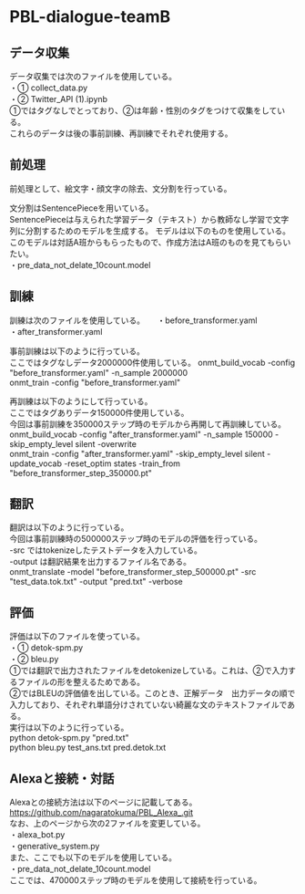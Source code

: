 # PBL-dialogue-teamB 

## データ収集
データ収集では次のファイルを使用している。  
・① collect_data.py  
・② Twitter_API (1).ipynb  
①ではタグなしでとっており、②は年齢・性別のタグをつけて収集をしている。  
これらのデータは後の事前訓練、再訓練でそれぞれ使用する。  



## 前処理
前処理として、絵文字・顔文字の除去、文分割を行っている。  


文分割はSentencePieceを用いている。  
SentencePieceは与えられた学習データ（テキスト）から教師なし学習で文字列に分割するためのモデルを生成する。  モデルは以下のものを使用している。このモデルは対話A班からもらったもので、作成方法はA班のものを見てもらいたい。  
・pre_data_not_delate_10count.model  



## 訓練
訓練は次のファイルを使用している。  　
・before_transformer.yaml  
・after_transformer.yaml  

事前訓練は以下のように行っている。  
ここではタグなしデータ2000000件使用している。
onmt_build_vocab -config "before_transformer.yaml" -n_sample 2000000  
onmt_train -config "before_transformer.yaml"  

再訓練は以下のようにして行っている。  
ここではタグありデータ150000件使用している。  
今回は事前訓練を350000ステップ時のモデルから再開して再訓練している。  
onmt_build_vocab -config "after_transformer.yaml" -n_sample 150000 -skip_empty_level silent -overwrite  
onmt_train -config "after_transformer.yaml" -skip_empty_level silent -update_vocab -reset_optim states -train_from "before_transformer_step_350000.pt"  



## 翻訳
翻訳は以下のように行っている。  
今回は事前訓練時の500000ステップ時のモデルの評価を行っている。  
-src ではtokenizeしたテストデータを入力している。  
-output は翻訳結果を出力するファイル名である。  
onmt_translate -model "before_transformer_step_500000.pt" -src "test_data.tok.txt" -output "pred.txt"  -verbose  



## 評価
評価は以下のファイルを使っている。  
・① detok-spm.py  
・② bleu.py  
①では翻訳で出力されたファイルをdetokenizeしている。これは、②で入力するファイルの形を整えるためである。  
②ではBLEUの評価値を出している。このとき、正解データ　出力データの順で入力しており、それぞれ単語分けされていない綺麗な文のテキストファイルである。  
実行は以下のように行っている。  
python detok-spm.py "pred.txt"  
python bleu.py test_ans.txt pred.detok.txt  



## Alexaと接続・対話
Alexaとの接続方法は以下のページに記載してある。  
https://github.com/nagaratokuma/PBL_Alexa_.git  
なお、上のページから次の2ファイルを変更している。  
・alexa_bot.py  
・generative_system.py  
また、ここでも以下のモデルを使用している。  
・pre_data_not_delate_10count.model  
ここでは、470000ステップ時のモデルを使用して接続を行っている。
